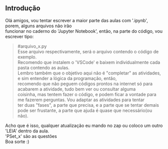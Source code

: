 ## Introdução

Olá amigos, vou tentar escrever a maior parte das aulas com '.ipynb', porem, alguns arquivos não irão  
funcionar no caderno do 'Jupyter Notebook', então, na parte do código, vou escrever tipo:  
> \#arquivo_x.py  
Esse arquivo respectivamente, será o arquivo contendo o código de exemplo.  
Recomendo que instalem o 'VSCode' e baixem individualmente cada pasta contendo as aulas.  
Lembro também que o objetivo aqui não é "completar" as atividades, e sim entender a lógica da programação, então,  
recomendo que não peguem códigos prontos na internet só para acabarem a atividade, tudo bem ver ou consultar alguma  
coisinha, mas tentem fazer o código, e podem ficar a vontade para me fazerem perguntas. Vou adaptar as atividades para tentar  
ter duas "fases", a parte que precisa, e a parte que se tentar demais pode ser frustante, a parte que ajuda é quase que necessário(ou não).  

Acho que é isso, qualquer atualização eu mando no zap ou coloco um outro 'LEIA' dentro da aula.  
'PSet_x' são as questões  
Boa sorte :)